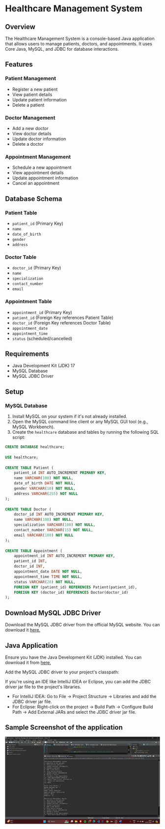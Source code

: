 # Healthcare Management System

## Overview

The Healthcare Management System is a console-based Java application that allows users to manage patients, doctors, and appointments. It uses Core Java, MySQL, and JDBC for database interactions.

## Features

### Patient Management
- Register a new patient
- View patient details
- Update patient information
- Delete a patient

### Doctor Management
- Add a new doctor
- View doctor details
- Update doctor information
- Delete a doctor

### Appointment Management
- Schedule a new appointment
- View appointment details
- Update appointment information
- Cancel an appointment

## Database Schema

### Patient Table
- `patient_id` (Primary Key)
- `name`
- `date_of_birth`
- `gender`
- `address`

### Doctor Table
- `doctor_id` (Primary Key)
- `name`
- `specialization`
- `contact_number`
- `email`

### Appointment Table
- `appointment_id` (Primary Key)
- `patient_id` (Foreign Key references Patient Table)
- `doctor_id` (Foreign Key references Doctor Table)
- `appointment_date`
- `appointment_time`
- `status` (scheduled/cancelled)

## Requirements

- Java Development Kit (JDK) 17
- MySQL Database
- MySQL JDBC Driver

## Setup

### MySQL Database

1. Install MySQL on your system if it's not already installed.
2. Open the MySQL command line client or any MySQL GUI tool (e.g., MySQL Workbench).
3. Create the `healthcare` database and tables by running the following SQL script:

```sql
CREATE DATABASE healthcare;

USE healthcare;

CREATE TABLE Patient (
    patient_id INT AUTO_INCREMENT PRIMARY KEY,
    name VARCHAR(100) NOT NULL,
    date_of_birth DATE NOT NULL,
    gender VARCHAR(10) NOT NULL,
    address VARCHAR(255) NOT NULL
);

CREATE TABLE Doctor (
    doctor_id INT AUTO_INCREMENT PRIMARY KEY,
    name VARCHAR(100) NOT NULL,
    specialization VARCHAR(100) NOT NULL,
    contact_number VARCHAR(15) NOT NULL,
    email VARCHAR(100) NOT NULL
);

CREATE TABLE Appointment (
    appointment_id INT AUTO_INCREMENT PRIMARY KEY,
    patient_id INT,
    doctor_id INT,
    appointment_date DATE NOT NULL,
    appointment_time TIME NOT NULL,
    status VARCHAR(20) NOT NULL,
    FOREIGN KEY (patient_id) REFERENCES Patient(patient_id),
    FOREIGN KEY (doctor_id) REFERENCES Doctor(doctor_id)
);
```

## Download MySQL JDBC Driver
Download the MySQL JDBC driver from the official MySQL website. You can download it <a href="https://dev.mysql.com/downloads/connector/j/">here.</a>

## Java Application
Ensure you have the Java Development Kit (JDK) installed. You can download it from <a href="https://www.oracle.com/in/java/technologies/downloads/">here.</a>

Add the MySQL JDBC driver to your project's classpath:

If you're using an IDE like IntelliJ IDEA or Eclipse, you can add the JDBC driver jar file to the project's libraries.
<ul><li>For IntelliJ IDEA: Go to File -> Project Structure -> Libraries and add the JDBC driver jar file.</li>
<li>For Eclipse: Right-click on the project -> Build Path -> Configure Build Path -> Add External JARs and select the JDBC driver jar file.</li></ul>

## Sample Screenshot of the application

<img src="https://github.com/rahulpro1012/Healthcare_Management_System/blob/main/image.png"></img>

